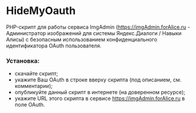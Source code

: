# HideMyOauth
PHP-скрипт для работы сервиса ImgAdmin (https://imgAdmin.forAlice.ru - Администратор изображений для системы Яндекс.Диалоги / Навыки Алисы) с безопасным использованием конфиденциального идентификатора OAuth пользователя.
### Установка:
- скачайте скрипт;
- укажите Ваш OAuth в строке вверху скрипта (под описанием, см. комментарии);
- опубликуйте данный скрипт в интернете (на доверенном ресурсе);
- укажите URL этого скрипта в сервисе https://imgAdmin.forAlice.ru в поле OAuth.
